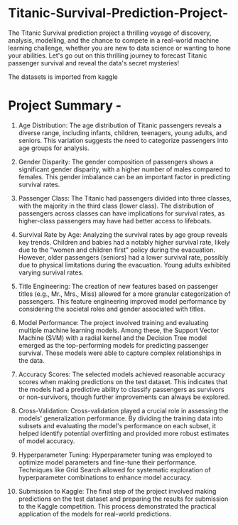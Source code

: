 # Titanic-Survival-Prediction-Project-


The Titanic Survival prediction project  a thrilling voyage of discovery, analysis, modelling, and the chance to compete in a real-world machine learning challenge, whether you are new to data science or wanting to hone your abilities.
Let's go out on this thrilling journey to forecast Titanic passenger survival and reveal the data's secret mysteries!

The datasets is imported from kaggle 
# Project Summary -
1) Age Distribution: The age distribution of Titanic passengers reveals a diverse range, including infants, children, teenagers, young adults, and seniors. This variation suggests the need to categorize passengers into age groups for analysis.

2) Gender Disparity: The gender composition of passengers shows a significant gender disparity, with a higher number of males compared to females. This gender imbalance can be an important factor in predicting survival rates.

3) Passenger Class: The Titanic had passengers divided into three classes, with the majority in the third class (lower class). The distribution of passengers across classes can have implications for survival rates, as higher-class passengers may have had better access to lifeboats.

4) Survival Rate by Age: Analyzing the survival rates by age group reveals key trends. Children and babies had a notably higher survival rate, likely due to the "women and children first" policy during the evacuation. However, older passengers (seniors) had a lower survival rate, possibly due to physical limitations during the evacuation. Young adults exhibited varying survival rates.

5) Title Engineering: The creation of new features based on passenger titles (e.g., Mr., Mrs., Miss) allowed for a more granular categorization of passengers. This feature engineering improved model performance by considering the societal roles and gender associated with titles.

6) Model Performance: The project involved training and evaluating multiple machine learning models. Among these, the Support Vector Machine (SVM) with a radial kernel and the Decision Tree model emerged as the top-performing models for predicting passenger survival. These models were able to capture complex relationships in the data.

7) Accuracy Scores: The selected models achieved reasonable accuracy scores when making predictions on the test dataset. This indicates that the models had a predictive ability to classify passengers as survivors or non-survivors, though further improvements can always be explored.

8) Cross-Validation: Cross-validation played a crucial role in assessing the models' generalization performance. By dividing the training data into subsets and evaluating the model's performance on each subset, it helped identify potential overfitting and provided more robust estimates of model accuracy.

9) Hyperparameter Tuning: Hyperparameter tuning was employed to optimize model parameters and fine-tune their performance. Techniques like Grid Search allowed for systematic exploration of hyperparameter combinations to enhance model accuracy.

10) Submission to Kaggle: The final step of the project involved making predictions on the test dataset and preparing the results for submission to the Kaggle competition. This process demonstrated the practical application of the models for real-world predictions.
